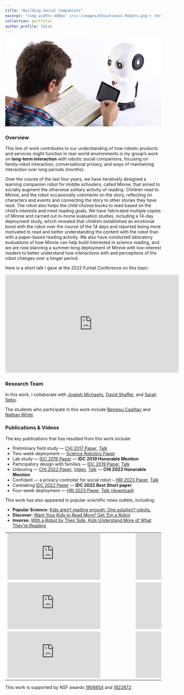 ```yaml
---
title: "Building Social Companions"
excerpt: "<img width='400px' src='/images/Educational-Robots.png'> <br><br> This line of work contributes to our understanding of how robotic products and services might function in real-world environments is my group’s work on long-term interaction with robotic social companions."
collection: portfolio
author_profile: false
---
```


<img width='600px' src='/images/Educational-Robots.png'>

### Overview

This line of work contributes to our understanding of how robotic products and services might function in real-world environments is my group’s work on **long-term interaction** with robotic social companions, focusing on family-robot interaction, conversational privacy, and ways of maintaining interaction over long periods (months).

Over the course of the last four years, we have iteratively designed a learning companion robot for middle schoolers, called Minnie, that aimed to socially augment the otherwise solitary activity of reading. Children read to Minnie, and the robot occasionally comments on the story, reflecting on characters and events and connecting the story to other stories they have read. The robot also helps the child choose books to read based on the child’s interests and meet reading goals. We have fabricated multiple copies of Minnie and carried out in-home evaluation studies, including a 14-day deployment study, which revealed that children established an emotional bond with the robot over the course of the 14 days and reported being more motivated to read and better understanding the content with the robot than with a paper-based reading activity. We also have conducted laboratory evaluations of how Minnie can help build interested in science reading, and we are now planning a summer-long deployment of Minnie with low-interest readers to better understand how interactions with and perceptions of the robot changes over a longer period.

Here is a short talk I gave at the 2022 Furhat Conference on this topic:

<iframe width="560" height="315" src="https://www.youtube.com/embed/fmu4aNhYdK8" title="YouTube video player" frameborder="0" allow="accelerometer; autoplay; clipboard-write; encrypted-media; gyroscope; picture-in-picture; web-share" allowfullscreen></iframe>

### Research Team

In this work, I collaborate with [Joseph Michaelis](https://lsri.uic.edu/profiles/michaelis-joseph/), [David Shaffer](https://lsri.uic.edu/profiles/michaelis-joseph/), and [Sarah Sebo](https://sarahsebo.com).

The students who participate in this work include [Bengisu Cagiltay](https://www.linkedin.com/in/bengisucagiltay/) and [Nathan White](https://robotics.wisc.edu/staff/henrichs-curt/).

### Publications & Videos

The key publications that has resulted from this work include:

* Preliminary field study — [CHI 2017 Paper](https://jmich.people.uic.edu/pubs/chi17-michaelis.pdf), [Talk](https://youtu.be/12htE6jwxto)
* Two-week deployment — [Science Robotics Paper](https://robotics.sciencemag.org/content/3/21/eaat5999.full.pdf)
* Lab study — [IDC 2019 Paper](https://jmich.people.uic.edu/pubs/Michaelis%20&%20Mutlu%20-%20IDC%202019.pdf) — **IDC 2019 Honorable Mention**
* Participatory design with families — [IDC 2019 Paper](https://jmich.people.uic.edu/pubs/Michaelis%20&%20Mutlu%20-%20IDC%202019.pdf), [Talk](https://youtu.be/P2nFoD60hcA)
* Unboxing — [CHI 2022 Paper](https://dl.acm.org/doi/pdf/10.1145/3491102.3501955), [Video](https://www.youtube.com/watch?v=cqwmvs6nkog), [Talk](https://www.youtube.com/watch?v=1LMYwqfzD84) — **CHI 2022 Honorable Mention**
* Confidant — a privacy controller for social robot – [HRI 2023 Paper](https://peopleandrobots.wisc.edu/wp-content/uploads/sites/1469/2022/02/2201.02712.pdf), [Talk](https://www.youtube.com/watch?v=sWTOmRP2Jf0)
* Caretaking [IDC 2022 Paper](https://arxiv.org/pdf/2205.09055) — **IDC 2022 Best Short paper**
* Four-week deployment — [HRI 2023 Paper](https://www.researchgate.net/profile/Bengisu-Cagiltay/publication/368357286_Off_Script_Design_Opportunities_Emerging_from_Long-Term_Social_Robot_Interactions_In-the-Wild/links/6462da3efbaf5b27a4cb5611/Off-Script-Design-Opportunities-Emerging-from-Long-Term-Social-Robot-Interactions-In-the-Wild.pdf), [Talk (download)](https://dl.acm.org/action/downloadSupplement?doi=10.1145%2F3568162.3576978&file=HRI23-fp1125.mp4)

This work has also appeared in popular scientific news outlets, including:

* **Popular Science:** [Kids aren’t reading enough. One solution? robots.](https://www.popsci.com/reading-robot/)
* **Discover:** [Want Your Kids to Read More? Get ‘Em a Robot](http://Want%20Your%20Kids%20to%20Read%20More?%20Get%20'Em%20a%20Robot)
* **Inverse:** [With a Robot by Their Side, Kids Understand More of What They’re Reading](https://www.inverse.com/article/48249-children-are-more-motivated-to-read-when-they-ve-got-a-robot-by-their-side)

<table>
    <tr>
        <td class="style24" style="width: 400px">
            <div id='outerdiv' style="width:400px; overflow-x:hidden;">
                <iframe src="https://www.youtube.com/embed/cqwmvs6nkog" title="YouTube video player" frameborder="0" allow="accelerometer; autoplay; clipboard-write; encrypted-media; gyroscope; picture-in-picture" allowfullscreen></iframe>
            </div>
        </td>
        <td class="style24" style="width: 400px">
            <div id='outerdiv' style="width:400px; overflow-x:hidden;">
                <iframe src="https://www.youtube.com/embed/P2nFoD60hcA" title="YouTube video player" frameborder="0" allow="accelerometer; autoplay; clipboard-write; encrypted-media; gyroscope; picture-in-picture" allowfullscreen></iframe>
            </div>
        </td>
    </tr>
        <tr>
        <td class="style24" style="width: 400px">
            <div id='outerdiv' style="width:400px; overflow-x:hidden;">
                <iframe src="https://www.youtube.com/embed/12htE6jwxto" title="YouTube video player" frameborder="0" allow="accelerometer; autoplay; clipboard-write; encrypted-media; gyroscope; picture-in-picture" allowfullscreen></iframe>
            </div>
        </td>
        <td class="style24" style="width: 400px">
            <div id='outerdiv' style="width:400px; overflow-x:hidden;">
                <iframe src="https://www.youtube.com/embed/sWTOmRP2Jf0" title="YouTube video player" frameborder="0" allow="accelerometer; autoplay; clipboard-write; encrypted-media; gyroscope; picture-in-picture" allowfullscreen></iframe>
            </div>
        </td>
    </tr>
       <tr>
           <td class="style24" style="width: 400px">
            <div id='outerdiv' style="width:400px; overflow-x:hidden;">
                <iframe src="https://www.youtube.com/embed/pccow6lkc88" title="YouTube video player" frameborder="0" allow="accelerometer; autoplay; clipboard-write; encrypted-media; gyroscope; picture-in-picture" allowfullscreen></iframe>
            </div>
         </td>
          <td class="style24" style="width: 400px">
            <div id='outerdiv' style="width:400px; overflow-x:hidden;">
                <iframe src="https://www.youtube.com/embed/rN8K11LgfgY" title="YouTube video player" frameborder="0" allow="accelerometer; autoplay; clipboard-write; encrypted-media; gyroscope; picture-in-picture" allowfullscreen></iframe>
            </div>
         </td>
    </tr>
</table>


This work is supported by NSF awards [1906854](https://www.nsf.gov/awardsearch/showAward?AWD_ID=1906854&HistoricalAwards=false) and [1822872](https://www.nsf.gov/awardsearch/showAward?AWD_ID=1822872).
